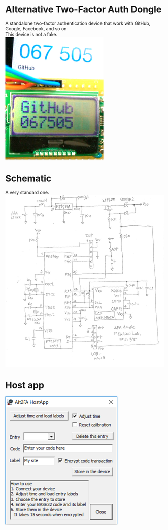 # Alternative Two-Factor Auth Dongle
A standalone two-factor authentication device that work with GitHub, Google, Facebook, and so on  
This device is not a fake.  
<IMG alt=LCDdisp src="pics/Alt2FA_LCDdisp.png"><BR>

# Schematic
A very standard one.  
<img alt=schematic src="pics/schematic.png"><BR>

# Host app
<img alt=screenShot src="pics/hostapp.png"><BR>

